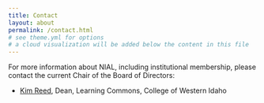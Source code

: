```yaml
---
title: Contact
layout: about
permalink: /contact.html
# see theme.yml for options
# a cloud visualization will be added below the content in this file
---
```


For more information about NIAL, including institutional membership, please contact the current Chair of the Board of Directors:

- [Kim Reed](mailto:kimreed@cwi.edu), Dean, Learning Commons, College of Western Idaho
